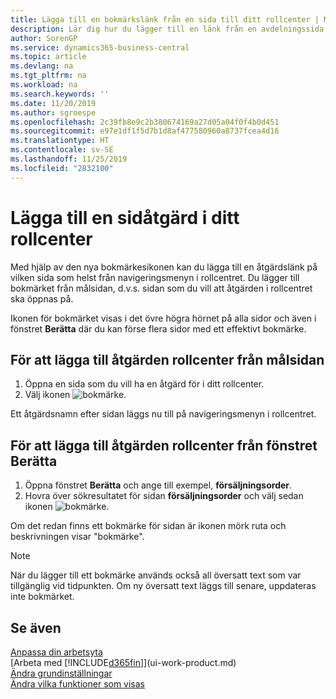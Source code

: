 ```yaml
---
title: Lägga till en bokmärkslänk från en sida till ditt rollcenter | Microsoft Docs
description: Lär dig hur du lägger till en länk från en avdelningssida i ditt rollcenter.
author: SorenGP
ms.service: dynamics365-business-central
ms.topic: article
ms.devlang: na
ms.tgt_pltfrm: na
ms.workload: na
ms.search.keywords: ''
ms.date: 11/20/2019
ms.author: sgroespe
ms.openlocfilehash: 2c39fb8e9c2b380674169a27d05a04f0f4b0d451
ms.sourcegitcommit: e97e1df1f5d7b1d8af477580960a8737fcea4d16
ms.translationtype: HT
ms.contentlocale: sv-SE
ms.lasthandoff: 11/25/2019
ms.locfileid: "2832100"
---
```

# <a name="add-a-page-action-to-your-role-center"></a>Lägga till en sidåtgärd i ditt rollcenter
Med hjälp av den nya bokmärkesikonen kan du lägga till en åtgärdslänk på vilken sida som helst från navigeringsmenyn i rollcentret. Du lägger till bokmärket från målsidan, d.v.s. sidan som du vill att åtgärden i rollcentret ska öppnas på.

Ikonen för bokmärket visas i det övre högra hörnet på alla sidor och även i fönstret **Berätta** där du kan förse flera sidor med ett effektivt bokmärke.

## <a name="to-add-a-role-center-action-from-the-target-page"></a>För att lägga till åtgärden rollcenter från målsidan
1. Öppna en sida som du vill ha en åtgärd för i ditt rollcenter.
2. Välj ikonen ![bokmärke](media/ui_bookmark_icon.png "Bokmärke").

Ett åtgärdsnamn efter sidan läggs nu till på navigeringsmenyn i rollcentret.

## <a name="to-add-a-role-center-action-from-the-tell-me-window"></a>För att lägga till åtgärden rollcenter från fönstret Berätta
1. Öppna fönstret **Berätta** och ange till exempel, **försäljningsorder**.
2. Hovra över sökresultatet för sidan **försäljningsorder** och välj sedan ikonen ![bokmärke](media/ui_bookmark_icon.png "Bokmärke").

Om det redan finns ett bokmärke för sidan är ikonen mörk ruta och beskrivningen visar "bokmärke".

> [!NOTE]  
> När du lägger till ett bokmärke används också all översatt text som var tillgänglig vid tidpunkten. Om ny översatt text läggs till senare, uppdateras inte bokmärket.

## <a name="see-also"></a>Se även
[Anpassa din arbetsyta](ui-personalization-user.md)  
[Arbeta med [!INCLUDE[d365fin](includes/d365fin_md.md)]](ui-work-product.md)  
[Ändra grundinställningar](ui-change-basic-settings.md)  
[Ändra vilka funktioner som visas](ui-experiences.md)  
